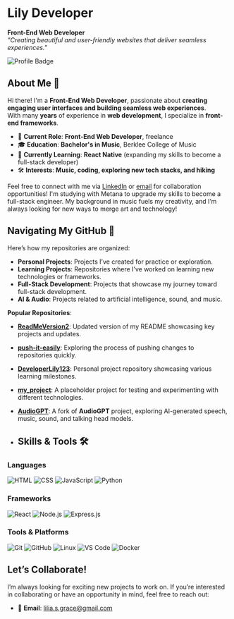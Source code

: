 # **Lily Developer**

**Front-End Web Developer**  
*"Creating beautiful and user-friendly websites that deliver seamless experiences."*

![Profile Badge](https://img.shields.io/badge/-GitHub_Profile-blue?style=for-the-badge&logo=github)

## About Me 👋

Hi there! I'm a **Front-End Web Developer**, passionate about **creating engaging user interfaces and building seamless web experiences**.  
With many **years** of experience in **web development**, I specialize in **front-end frameworks**.

- 💼 **Current Role**: **Front-End Web Developer**, freelance
- 🎓 **Education**: **Bachelor's in Music**, Berklee College of Music
- 🌱 **Currently Learning**: **React Native** (expanding my skills to become a full-stack developer)
- 🛠️ **Interests**: **Music, coding, exploring new tech stacks, and hiking**

Feel free to connect with me via [LinkedIn](#) or [email](lilia.s.grace@gmail.com) for collaboration opportunities! I'm studying with Metana to upgrade my skills to become a full-stack engineer. My background in music fuels my creativity, and I’m always looking for new ways to merge art and technology!

## Navigating My GitHub 📂

Here’s how my repositories are organized:

- **Personal Projects**: Projects I’ve created for practice or exploration.
- **Learning Projects**: Repositories where I’ve worked on learning new technologies or frameworks.
- **Full-Stack Development**: Projects that showcase my journey toward full-stack development.
- **AI & Audio**: Projects related to artificial intelligence, sound, and music.

**Popular Repositories**:

- [**ReadMeVersion2**](#): Updated version of my README showcasing key projects and updates.
- [**push-it-easily**](#): Exploring the process of pushing changes to repositories quickly.
- [**DeveloperLily123**](#): Personal project repository showcasing various learning milestones.
- [**my_project**](#): A placeholder project for testing and experimenting with different technologies.
- [**AudioGPT**](#): A fork of **AudioGPT** project, exploring AI-generated speech, music, sound, and talking head models.

- ## Skills & Tools 🛠️

### Languages
![HTML](https://img.shields.io/badge/-HTML-orange?style=flat-square&logo=html5)
![CSS](https://img.shields.io/badge/-CSS-blue?style=flat-square&logo=css3)
![JavaScript](https://img.shields.io/badge/-JavaScript-yellow?style=flat-square&logo=javascript)
![Python](https://img.shields.io/badge/-Python-blue?style=flat-square&logo=python)

### Frameworks
![React](https://img.shields.io/badge/-React-blue?style=flat-square&logo=react)
![Node.js](https://img.shields.io/badge/-Node.js-green?style=flat-square&logo=node.js)
![Express.js](https://img.shields.io/badge/-Express.js-grey?style=flat-square&logo=express)

### Tools & Platforms
![Git](https://img.shields.io/badge/-Git-orange?style=flat-square&logo=git)
![GitHub](https://img.shields.io/badge/-GitHub-black?style=flat-square&logo=github)
![Linux](https://img.shields.io/badge/-Linux-black?style=flat-square&logo=linux)
![VS Code](https://img.shields.io/badge/-VS%20Code-blue?style=flat-square&logo=visualstudiocode)
![Docker](https://img.shields.io/badge/-Docker-blue?style=flat-square&logo=docker)

## Let’s Collaborate!

I’m always looking for exciting new projects to work on. If you’re interested in collaborating or have an opportunity in mind, feel free to reach out:

- 📧 **Email**: lilia.s.grace@gmail.com

